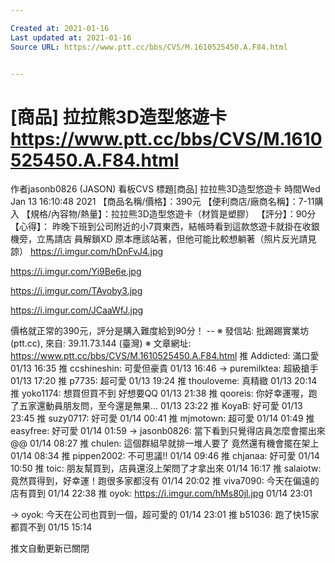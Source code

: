```yaml
---

Created at: 2021-01-16
Last updated at: 2021-01-16
Source URL: https://www.ptt.cc/bbs/CVS/M.1610525450.A.F84.html


---
```


# [商品] 拉拉熊3D造型悠遊卡 https://www.ptt.cc/bbs/CVS/M.1610525450.A.F84.html


作者jasonb0826 (JASON)
看板CVS
標題\[商品\] 拉拉熊3D造型悠遊卡
時間Wed Jan 13 16:10:48 2021
【商品名稱/價格】：390元 【便利商店/廠商名稱】：7-11購入 【規格/內容物/熱量】：拉拉熊3D造型悠遊卡（材質是塑膠） 【評分】：90分 【心得】： 昨晚下班到公司附近的小7買東西，結帳時看到這款悠遊卡就掛在收銀機旁，立馬請店 員解鎖XD 原本應該站著，但他可能比較想躺著（照片反光請見諒） <https://i.imgur.com/hDnFvJ4.jpg>

<https://i.imgur.com/Yi9Be6e.jpg>

<https://i.imgur.com/TAvoby3.jpg>

<https://i.imgur.com/JCaaWfJ.jpg>

價格就正常的390元，評分是購入難度給到90分！ -- ※ 發信站: 批踢踢實業坊(ptt.cc), 來自: 39.11.73.144 (臺灣) ※ 文章網址: <https://www.ptt.cc/bbs/CVS/M.1610525450.A.F84.html>
推 Addicted: 滿口愛 01/13 16:35
推 ccshineshin: 可愛但豪貴 01/13 16:46
→ puremilktea: 超級搶手 01/13 17:20
推 p7735: 超可愛 01/13 19:24
推 thouloveme: 真精緻 01/13 20:14
推 yoko1174: 想買但買不到 好想要QQ 01/13 21:38
推 qooreis: 你好幸運喔，跑了五家還動員朋友問，至今還是無果... 01/13 23:22
推 KoyaB: 好可愛 01/13 23:45
推 suzy0717: 好可愛 01/14 00:41
推 mjmotown: 超可愛 01/14 01:49
推 easyfree: 好可愛 01/14 01:59
→ jasonb0826: 當下看到只覺得店員怎麼會擺出來@@ 01/14 08:27
推 chulen: 這個群組早就排一堆人要了 竟然還有機會擺在架上 01/14 08:34
推 pippen2002: 不可思議!! 01/14 09:46
推 chjanaa: 好可愛 01/14 10:50
推 toic: 朋友幫買到，店員還沒上架問了才拿出來 01/14 16:17
推 salaiotw: 竟然買得到，好幸運！跑很多家都沒有 01/14 20:02
推 viva7090: 今天在偏遠的店有買到 01/14 22:38
推 oyok: <https://i.imgur.com/hMs80jl.jpg> 01/14 23:01

→ oyok: 今天在公司也買到一個，超可愛的 01/14 23:01
推 b51036: 跑了快15家都買不到 01/15 15:14

推文自動更新已關閉

